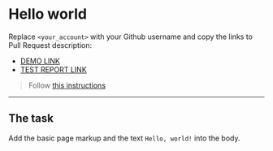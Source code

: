 # Hello world
Replace `<your_account>` with your Github username and copy the links to Pull Request description:
- [DEMO LINK](https://Tsvylenyeva.github.io/layout_hello-world/)
- [TEST REPORT LINK](https://Tsvylenyeva.github.io/layout_hello-world/report/html_report/)

> Follow [this instructions](https://mate-academy.github.io/layout_task-guideline/#how-to-solve-the-layout-tasks-on-github)
___

## The task
Add the basic page markup and the text `Hello, world!` into the body.

